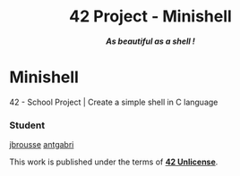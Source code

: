<h1 align="center">
	42 Project - Minishell
</h1>

<p align="center">
	<b><i> As beautiful as a shell !</i></b>
</p>

# Minishell
42 - School Project | Create a simple shell in C language 

### Student

[jbrousse](https://profile.intra.42.fr/users/jbrousse)
[antgabri](https://profile.intra.42.fr/users/antgabri)

This work is published under the terms of **[42 Unlicense](https://github.com/gcamerli/42unlicense)**.

